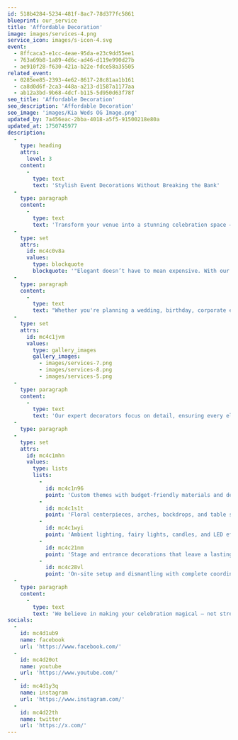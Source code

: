```yaml
---
id: 518b4284-5234-481f-8ac7-78d377fc5861
blueprint: our_service
title: 'Affordable Decoration'
image: images/services-4.png
service_icon: images/s-icon-4.svg
event:
  - 8ffcaca3-e1cc-4eae-95da-e23c9dd55ee1
  - 763a69b8-1a89-4d6c-ad46-d119e990d27b
  - ae910f28-f630-421a-b22e-fdce58a35505
related_event:
  - 0285ee85-2393-4e62-8617-28c81aa1b161
  - ca8d0d6f-2ca3-448a-a213-d1587a1177aa
  - ab12a3bd-9b68-4dcf-b115-5d950d63f78f
seo_title: 'Affordable Decoration'
seo_description: 'Affordable Decoration'
seo_image: 'images/Kia Weds OG Image.png'
updated_by: 7a456eac-2bba-4018-a5f5-91500218e80a
updated_at: 1750745977
description:
  -
    type: heading
    attrs:
      level: 3
    content:
      -
        type: text
        text: 'Stylish Event Decorations Without Breaking the Bank'
  -
    type: paragraph
    content:
      -
        type: text
        text: 'Transform your venue into a stunning celebration space — beautifully decorated to match your vision and budget. Our affordable decoration services combine creativity, elegance, and smart planning to deliver a premium experience at a reasonable price.'
  -
    type: set
    attrs:
      id: mc4c0v8a
      values:
        type: blockquote
        blockquote: '"Elegant doesn’t have to mean expensive. With our budget-friendly decoration packages, your dream setup is always within reach."'
  -
    type: paragraph
    content:
      -
        type: text
        text: "Whether you're planning a wedding, birthday, corporate event, or intimate gathering, we provide thoughtfully curated décor that enhances your event without unnecessary cost. From themed table setups and floral arrangements to ambient lighting and stage design — we’ve got it all covered."
  -
    type: set
    attrs:
      id: mc4c1jvm
      values:
        type: gallery_images
        gallery_images:
          - images/services-7.png
          - images/services-8.png
          - images/services-5.png
  -
    type: paragraph
    content:
      -
        type: text
        text: 'Our expert decorators focus on detail, ensuring every element complements your overall theme while staying within your budget. We offer flexible packages to suit different event sizes, styles, and preferences.'
  -
    type: paragraph
  -
    type: set
    attrs:
      id: mc4c1mhn
      values:
        type: lists
        lists:
          -
            id: mc4c1n96
            point: 'Custom themes with budget-friendly materials and designs.'
          -
            id: mc4c1s1t
            point: 'Floral centerpieces, arches, backdrops, and table settings.'
          -
            id: mc4c1wyi
            point: 'Ambient lighting, fairy lights, candles, and LED effects.'
          -
            id: mc4c21nm
            point: 'Stage and entrance decorations that leave a lasting impression.'
          -
            id: mc4c28vl
            point: 'On-site setup and dismantling with complete coordination.'
  -
    type: paragraph
    content:
      -
        type: text
        text: 'We believe in making your celebration magical — not stressful. Let our team of creative decorators bring your event to life with unique, stylish, and affordable décor solutions tailored just for you.'
socials:
  -
    id: mc4d1ub9
    name: facebook
    url: 'https://www.facebook.com/'
  -
    id: mc4d20ot
    name: youtube
    url: 'https://www.youtube.com/'
  -
    id: mc4d1y3q
    name: instagram
    url: 'https://www.instagram.com/'
  -
    id: mc4d22th
    name: twitter
    url: 'https://x.com/'
---
```

